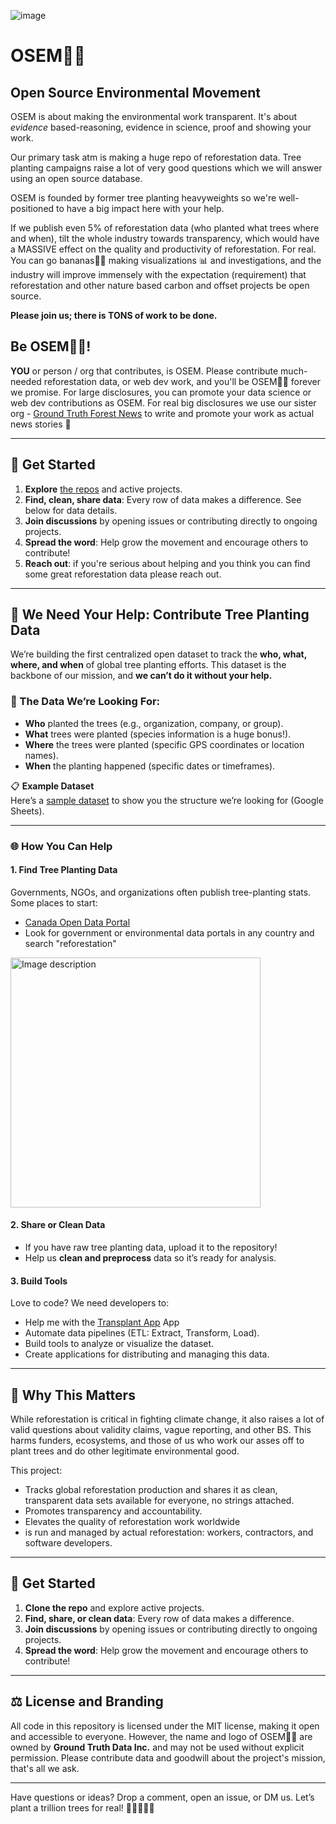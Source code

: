 

![image](https://github.com/user-attachments/assets/033cc175-5f04-439b-9b92-264650bb012f)


# OSEM🤘🌲
## Open Source Environmental Movement

OSEM is about making the environmental work transparent. It's about *evidence* based-reasoning, evidence in science, proof and showing your work.

Our primary task atm is making a huge repo of reforestation data. Tree planting campaigns raise a lot of very good questions which we will answer using an open source database. 

OSEM is founded by former tree planting heavyweights so we're well-positioned to have a big impact here with your help.

If we publish even 5% of reforestation data (who planted what trees where and when), tilt the whole industry towards transparency, which would have a MASSIVE effect on the quality and productivity of reforestation. For real. You can go bananas🍌️🍌️ making visualizations 📊️ and investigations, and the industry will improve immensely with the expectation (requirement) that reforestation and other nature based carbon and offset projects be open source.

**Please join us; there is TONS of work to be done.**

## Be OSEM🤘🌲!

**YOU** or person / org that contributes, is OSEM. Please contribute much-needed reforestation data, or web dev work, and you'll be OSEM🤘🌲 forever we promise. 
For large disclosures, you can promote your data science or web dev contributions as OSEM.  For real big disclosures we use our sister org - [Ground Truth Forest News](https://groundtruth.app/) to write and promote your work as actual news stories 📢️


---

## 🚀 Get Started

1. **Explore** [the repos](https://github.com/orgs/OSEMSAUCE/repositories) and active projects.
2. **Find, clean, share data**: Every row of data makes a difference. See below for data details. 
3. **Join discussions** by opening issues or contributing directly to ongoing projects.
4. **Spread the word**: Help grow the movement and encourage others to contribute!
5. **Reach out**: if you're serious about helping and you think you can find some great reforestation data please reach out. 

---

## 🌳 We Need Your Help: Contribute Tree Planting Data

We’re building the first centralized open dataset to track the **who, what, where, and when** of global tree planting efforts. This dataset is the backbone of our mission, and **we can’t do it without your help.**  

### 🎯 The Data We’re Looking For:
- **Who** planted the trees (e.g., organization, company, or group).
- **What** trees were planted (species information is a huge bonus!).
- **Where** the trees were planted (specific GPS coordinates or location names).
- **When** the planting happened (specific dates or timeframes).  

📋 **Example Dataset**  
Here’s a [sample dataset](#) to show you the structure we’re looking for (Google Sheets).  

---

### 🌐 How You Can Help

#### 1. **Find Tree Planting Data**
Governments, NGOs, and organizations often publish tree-planting stats. Some places to start:
- [Canada Open Data Portal](https://open.canada.ca)
- Look for government or environmental data portals in any country and search "reforestation"
<img src="https://github.com/user-attachments/assets/9432163f-cfbf-4716-b328-cc6da2f0a68b" alt="Image description" width="400" />


#### 2. **Share or Clean Data**
- If you have raw tree planting data, upload it to the repository!
- Help us **clean and preprocess** data so it’s ready for analysis.

#### 3. **Build Tools**
Love to code? We need developers to:
- Help me with the [Transplant App](https://github.com/OSEMSAUCE/transplant) App
- Automate data pipelines (ETL: Extract, Transform, Load).
- Build tools to analyze or visualize the dataset.
- Create applications for distributing and managing this data.

---

## 🌟 Why This Matters

While reforestation is critical in fighting climate change, it also raises a lot of valid questions about validity claims, vague reporting, and other BS. This harms funders, ecosystems, and those of us who work our asses off to plant trees and do other legitimate environmental good. 

This project:
- Tracks global reforestation production and shares it as clean, transparent data sets available for everyone, no strings attached. 
- Promotes transparency and accountability.
- Elevates the quality of reforestation work worldwide
- is run and managed by actual reforestation: workers, contractors, and software developers.

---

## 🚀 Get Started

1. **Clone the repo** and explore active projects.
2. **Find, share, or clean data**: Every row of data makes a difference.
3. **Join discussions** by opening issues or contributing directly to ongoing projects.
4. **Spread the word**: Help grow the movement and encourage others to contribute!

---

## ⚖️ License and Branding

All code in this repository is licensed under the MIT license, making it open and accessible to everyone. However, the name and logo of OSEM🤘🌲 are owned by **Ground Truth Data Inc.** and may not be used without explicit permission. Please contribute data and goodwill about the project's mission, that's all we ask.

---

Have questions or ideas? Drop a comment, open an issue, or DM us. Let’s plant a trillion trees for real! 🌲️🌲️🌳️🌳️🌴️
